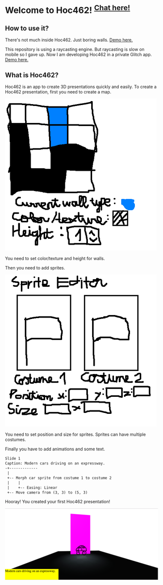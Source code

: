 # Welcome to Hoc462! <sup>[Chat here!](https://github.com/khanh2003/Hoc462/issues/10)</sup>
## How to use it?
There's not much inside Hoc462. Just boring walls. [Demo here.](https://khanh2003.github.io/Hoc462)

This repository is using a raycasting engine. But raycasting is slow on mobile so I gave up.
Now I am developing Hoc462 in a private Glitch app. [Demo here.](https://hoc462.glitch.me)

## What is Hoc462?
Hoc462 is an app to create 3D presentations quickly and easily.
To create a Hoc462 presentation, first you need to create a map.

![](map.png)

You need to set color/texture and height for walls.

Then you need to add sprites.

![](sprite-editor.png)

You need to set position and size for sprites. Sprites can have multiple costumes.

Finally you have to add animations and some text.

```
Slide 1
Caption: Modern cars driving on an expressway.
-+-------------
 |
 +-- Morph car sprite from costume 1 to costume 2
 |    |
 |    +-- Easing: Linear
 +-- Move camera from (3, 3) to (5, 3)
```

Hooray! You created your first Hoc462 presentation!

![](presentation.png)
